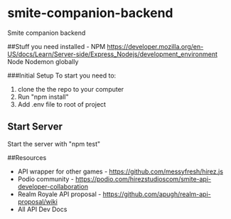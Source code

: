# smite-companion-backend
Smite companion backend

##Stuff you need installed - 
NPM https://developer.mozilla.org/en-US/docs/Learn/Server-side/Express_Nodejs/development_environment
Node
Nodemon globally

###Initial Setup
To start you need to: 
1. clone the the repo to your computer 
2. Run "npm install"
3. Add .env file to root of project

## Start Server
Start the server with "npm test"

##Resources
* API wrapper for other games - https://github.com/messyfresh/hirez.js
* Podio community - https://podio.com/hirezstudioscom/smite-api-developer-collaboration
* Realm Royale API proposal - https://github.com/apugh/realm-api-proposal/wiki
* All API Dev Docs
